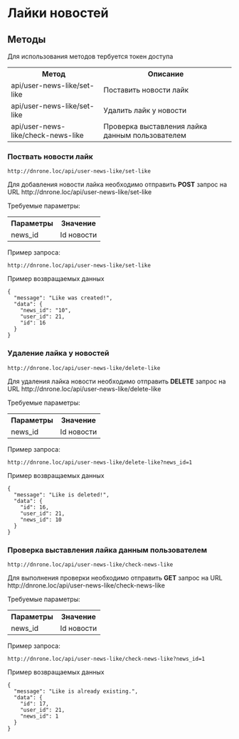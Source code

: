 # Лайки новостей

## Методы

<p>
    Для использования методов тербуется токен доступа
</p>   

<table>
    <tr>
        <th>
            Метод
        </th>
        <th>
            Описание
        </th>
    </tr>
    <tr>
        <td>
            api/user-news-like/set-like
        </td>
        <td>
            Поставить новости лайк
        </td>
    </tr>
    <tr>
        <td>
            api/user-news-like/set-like
        </td>
        <td>
            Удалить лайк у новости
        </td>
    </tr>
    <tr>
        <td>
            api/user-news-like/check-news-like
        </td>
        <td>
            Проверка выставления лайка данным пользователем
        </td>
    </tr>
</table>

### Поствать новости лайк

`http://dnrone.loc/api/user-news-like/set-like`
<p>
    Для добавления новости лайка необходимо отправить <b>POST</b> запрос на URL http://dnrone.loc/api/user-news-like/set-like
</p>
<p>
    Требуемые параметры:
</p>
<table>
    <tr>
        <th>
            Параметры
        </th>
        <th>
            Значение
        </th>
    </tr>
    <tr>
        <td>
            news_id
        </td>
        <td>
            Id новости
        </td>
    </tr>
</table>
<p>
    Пример запроса:
</p>

`http://dnrone.loc/api/user-news-like/set-like`

<p>
    Пример возвращаемых данных
</p>

```json5
{
  "message": "Like was created!",
  "data": {
    "news_id": "10",
    "user_id": 21,
    "id": 16
  }
}
```

### Удаление лайка у новостей

`http://dnrone.loc/api/user-news-like/delete-like`
<p>
    Для удаления лайка новости необходимо отправить <b>DELETE</b> запрос на URL http://dnrone.loc/api/user-news-like/delete-like
</p>
<p>
    Требуемые параметры:
</p>
<table>
    <tr>
        <th>
            Параметры
        </th>
        <th>
            Значение
        </th>
    </tr>
    <tr>
        <td>
            news_id
        </td>
        <td>
            Id новости
        </td>
    </tr>
</table>
<p>
    Пример запроса:
</p>

`http://dnrone.loc/api/user-news-like/delete-like?news_id=1`

<p>
    Пример возвращаемых данных
</p>

```json5
{
  "message": "Like is deleted!",
  "data": {
    "id": 16,
    "user_id": 21,
    "news_id": 10
  }
}
```

### Проверка выставления лайка данным пользователем

`http://dnrone.loc/api/user-news-like/check-news-like`
<p>
    Для выполнения проверки необходимо отправить <b>GET</b> запрос на URL http://dnrone.loc/api/user-news-like/check-news-like
</p>
<p>
    Требуемые параметры:
</p>
<table>
    <tr>
        <th>
            Параметры
        </th>
        <th>
            Значение
        </th>
    </tr>
    <tr>
        <td>
            news_id
        </td>
        <td>
            Id новости
        </td>
    </tr>
</table>
<p>
    Пример запроса:
</p>

`http://dnrone.loc/api/user-news-like/check-news-like?news_id=1`

<p>
    Пример возвращаемых данных
</p>

```json5
{
  "message": "Like is already existing.",
  "data": {
    "id": 17,
    "user_id": 21,
    "news_id": 1
  }
}
```

